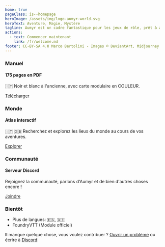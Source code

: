 ```yaml
---
home: true
pageClass: is--homepage
heroImage: /assets/img/logo-aumyr-world.svg
heroText: Aventure, Magie, Mystère
tagline: Aumyr est un cadre fantastique pour les jeux de rôle, prêt à accueillir vos aventures.
actions:
  - text: Commencer maintenant
    link: /fr/welcome.md
footer: CC-BY-SA 4.0 Marco Bertolini - Images © DeviantArt, Midjourney
---
```


<div class="home-features">
  <div class="card">
    <div class="card-body">
      <h3>Manuel</h3>
      <h4>175 pages en PDF</h4>
      <p>
      🇮🇹 Noir et blanc à l'ancienne, avec carte modulaire en COULEUR.
      </p>
      <a class="btn" href="/assets/contents/aumyr.pdf" target="_blank" rel="noopener">Télécharger</a>
    </div>
  </div>
  <div class="card">
    <div class="card-body">
      <h3>Monde</h3>
      <h4>Atlas interactif</h4>
      <p>
      🇮🇹 🇬🇧 Recherchez et explorez les lieux du monde au cours de vos aventures.
      </p>
      <a class="btn" href="https://atlas.aumyr.world/en/aumyr.html" target="_blank">Explorer</a>
    </div>
  </div>
  <div class="card">
    <div class="card-body">
      <h3>Communauté</h3>
      <h4>Serveur Discord</h4>
      <p>
      Rejoignez la communauté, parlons d'Aumyr et de bien d'autres choses encore !
      </p>
      <a class="btn" href="https://discord.gg/HP9bA4Z" target="_blank" rel="noopener">Joindre</a>
    </div>
  </div>
  <div class="card is-comingsoon">
    <div class="card-body">
      <h3>Bientôt</h3>
      <ul style="margin-bottom:0 ;">
        <li>Plus de langues: 🇪🇸, 🇩🇪</li>
        <li>FoundryVTT (Module officiel)</li>
      </ul>
    </div>
  </div>
</div>

<div class="home-footer-text-bottom">
  <p>Il manque quelque chose, vous voulez contribuer ? <a href="https://github.com/bertolinimarco/aumyr-rpg-setting/issues" target="_blank">Ouvrir un problème</a> ou écrire à <a href="https://discord.gg/HP9bA4Z">Discord</a></p>
</div>
